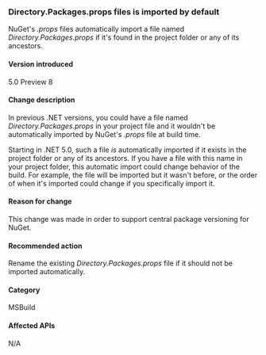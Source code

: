 ### Directory.Packages.props files is imported by default

NuGet's *.props* files automatically import a file named *Directory.Packages.props* if it's found in the project folder or any of its ancestors.

#### Version introduced

5.0 Preview 8

#### Change description

In previous .NET versions, you could have a file named *Directory.Packages.props* in your project file and it wouldn't be automatically imported by NuGet's *.props* file at build time.

Starting in .NET 5.0, such a file *is* automatically imported if it exists in the project folder or any of its ancestors. If you have a file with this name in your project folder, this automatic import could change behavior of the build. For example, the file will be imported but it wasn't before, or the order of when it's imported could change if you specifically import it.

#### Reason for change

This change was made in order to support central package versioning for NuGet.

#### Recommended action

Rename the existing *Directory.Packages.props* file if it should not be imported automatically.

#### Category

MSBuild

#### Affected APIs

N/A

<!--

#### Affected APIs

Not detectable via API analysis.

-->
